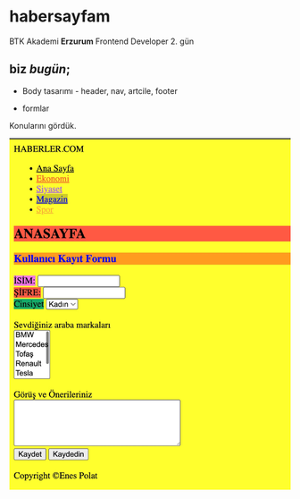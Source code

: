 # habersayfam
BTK Akademi **Erzurum** Frontend Developer 2. gün 

## biz *bugün*;
* Body tasarımı - header, nav, artcile, footer

* formlar

Konularını gördük.

![](image.jpg)
